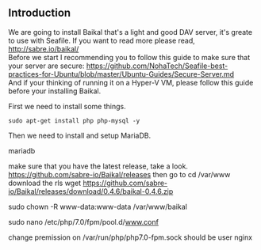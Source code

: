 ## Introduction
We are going to install Baikal that's a light and good DAV server, it's greate to use with Seafile.
If you want to read more please read, http://sabre.io/baikal/ <br>
Before we start I recommending you to follow this guide to make sure that your server are secure:
https://github.com/NohaTech/Seafile-best-practices-for-Ubuntu/blob/master/Ubuntu-Guides/Secure-Server.md
<br>
And if your thinking of running it on a Hyper-V VM, please follow this guide before your installing Baikal.<br>


First we need to install some things.
```
sudo apt-get install php php-mysql -y
```
Then we need to install and setup MariaDB.

mariadb

make sure that you have the latest release, take a look.
https://github.com/sabre-io/Baikal/releases
then go to
cd /var/www
download the rls
wget https://github.com/sabre-io/Baikal/releases/download/0.4.6/baikal-0.4.6.zip

sudo chown -R www-data:www-data /var/www/baikal


sudo nano /etc/php/7.0/fpm/pool.d/www.conf

change premission on /var/run/php/php7.0-fpm.sock should be user nginx

